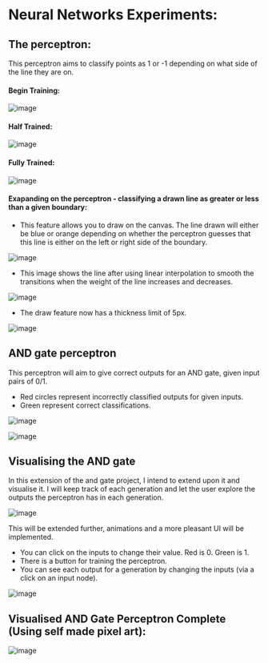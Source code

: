 # Neural Networks Experiments:

## The perceptron:
This perceptron aims to classify points as 1 or -1 depending on what side of the line they are on.

#### Begin Training:
![image](./the_perceptron/pictures/begin_training.png "What the perceptron's guessed classifications look like at the start of its training")

#### Half Trained:
![image](./the_perceptron/pictures/half_trained.png "What the perceptron's guessed classifications look like in the middle of its training")

#### Fully Trained:
![image](./the_perceptron/pictures/fully_classified.PNG "What the perceptron's guessed classifications look like at the end of its training")

#### Exapanding on the perceptron - classifying a drawn line as greater or less than a given boundary:

- This feature allows you to draw on the canvas. The line drawn will either be blue or orange depending on whether the perceptron guesses that this line is either on the left or right side of the boundary.

![image](./the_perceptron/pictures/classifying_a_drawn_line.PNG "Draw ellipses are classified to be on one side or another side of the boundary line")

- This image shows the line after using linear interpolation to smooth the transitions when the weight of the line increases and decreases.

![image](./the_perceptron/pictures/classifying_a_drawn_line_smooth.PNG "Draw line is classified to be on one side or another side of the boundary line")

- The draw feature now has a thickness limit of 5px.

![image](./the_perceptron/pictures/classifying_a_drawn_line_smooth_limited.PNG "Draw line is classified to be on one side or another side of the boundary line (smooth dransition between line hickness increase and decrease)")

## AND gate perceptron

This perceptron will aim to give correct outputs for an AND gate, given input pairs of 0/1.

- Red circles represent incorrectly classified outputs for given inputs.
- Green represent correct classifications.

![image](./perceptron_and_gate/pictures/and_gate1.png "AND gate classifier in training")

![image](./perceptron_and_gate/pictures/and_gate2.PNG "AND gate classifier finished training")

## Visualising the AND gate

In this extension of the and gate project, I intend to extend upon it and visualise it. I will keep track of each generation and let the user explore the outputs the perceptron has in each generation.

![image](./perceptron_and_gate/pictures/visualised_and_gate.PNG "Implementing a more interative system")

This will be extended further, animations and a more pleasant UI will be implemented.

- You can click on the inputs to change their value. Red is 0. Green is 1.
- There is a button for training the perceptron.
- You can see each output for a generation by changing the inputs (via a click on an input node).

![image](./perceptron_and_gate/pictures/visualised_and_gate_v2.PNG "Mostly complete interactive system for AND gate perceptron visualisation")

## Visualised AND Gate Perceptron Complete (Using self made pixel art):

![image](./perceptron_and_gate/pictures/perceptron_pixel_art_gif.gif "Pixel art and gate perceptron")
